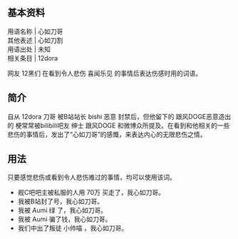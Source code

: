 **基本资料**  
---  
用语名称  |  心如刀哥   
其他表述  |  心如刀割   
用语出处  |  未知   
相关条目  |  12dora   
  
网友  12黑们  在看到令人悲伤  喜闻乐见  的事情后表达伤感时用的词语。

##  简介

自从  12dora  刀哥  被B站站长  bishi  恶意  封禁后，但他留下的  跟风DOGE恶意造出的  梗常常被bilibili吧友  绅士
跟风DOGE  和微博众所提及。在看到和他相关的一些悲伤的事情后，发出了“心如刀哥”的感慨，来表达内心的无限悲伤之情。

##  用法

只要感觉悲伤或看到令人悲伤难过的事情，均可以使用该词。

  * 舰C吧吧主被私服的人用  70万  买走了，我心如刀哥。 
  * 我被B站封了号，我心如刀哥。 
  * 我被  Aumi  绿  了，我心如刀哥。 
  * 我被  Aumi  骗了钱，我心如刀哥。 
  * 我们中出了叛徒  小帅喵  ，我心如刀哥。 


